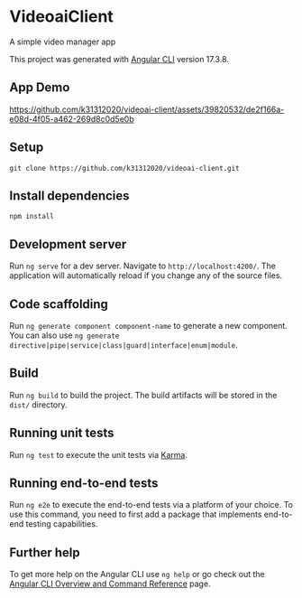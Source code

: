 # VideoaiClient

A simple video manager app

This project was generated with [Angular CLI](https://github.com/angular/angular-cli) version 17.3.8.

## App Demo


https://github.com/k31312020/videoai-client/assets/39820532/de2f166a-e08d-4f05-a462-269d8c0d5e0b


## Setup
```git clone https://github.com/k31312020/videoai-client.git```
## Install dependencies
```npm install```


## Development server

Run `ng serve` for a dev server. Navigate to `http://localhost:4200/`. The application will automatically reload if you change any of the source files.

## Code scaffolding

Run `ng generate component component-name` to generate a new component. You can also use `ng generate directive|pipe|service|class|guard|interface|enum|module`.

## Build

Run `ng build` to build the project. The build artifacts will be stored in the `dist/` directory.

## Running unit tests

Run `ng test` to execute the unit tests via [Karma](https://karma-runner.github.io).

## Running end-to-end tests

Run `ng e2e` to execute the end-to-end tests via a platform of your choice. To use this command, you need to first add a package that implements end-to-end testing capabilities.

## Further help

To get more help on the Angular CLI use `ng help` or go check out the [Angular CLI Overview and Command Reference](https://angular.io/cli) page.
